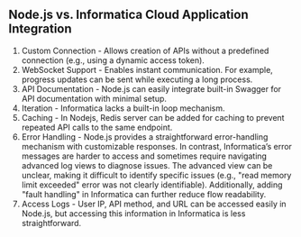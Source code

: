 ## Node.js vs. Informatica Cloud Application Integration

1. Custom Connection - Allows creation of APIs without a predefined connection (e.g., using a dynamic access token).
2. WebSocket Support - Enables instant communication. For example, progress updates can be sent while executing a long process.
3. API Documentation - Node.js can easily integrate built-in Swagger for API documentation with minimal setup.
4. Iteration - Informatica lacks a built-in loop mechanism.
5. Caching - In Nodejs, Redis server can be added for caching to prevent repeated API calls to the same endpoint.
6. Error Handling - Node.js provides a straightforward error-handling mechanism with customizable responses. In contrast, Informatica’s error messages are harder to access and sometimes require navigating advanced log views to diagnose issues. The advanced view can be unclear, making it difficult to identify specific issues (e.g., "read memory limit exceeded" error was not clearly identifiable). Additionally, adding "fault handling" in Informatica can further reduce flow readability.
7. Access Logs - User IP, API method, and URL can be accessed easily in Node.js, but accessing this information in Informatica is less straightforward.
